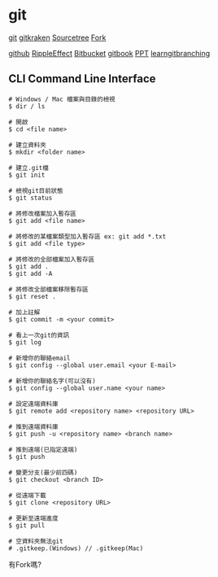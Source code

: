 # git

[git](https://git-scm.com/)
[gitkraken](https://www.gitkraken.com/)
[Sourcetree](https://www.sourcetreeapp.com)
[Fork](https://git-fork.com/home)

[github](https://github.com/)
[RippleEffect](https://github.com/traex/RippleEffect)
[Bitbucket](https://bitbucket.org/)
[gitbook](https://gitbook.tw/)
[PPT](https://goo.gl/Ys5spk)
[learngitbranching](https://learngitbranching.js.org)

## CLI Command Line Interface
```shell
# Windows / Mac 檔案與目錄的檢視
$ dir / ls

# 開啟
$ cd <file name>

# 建立資料夾
$ mkdir <folder name>

# 建立.git檔
$ git init

# 檢視git目前狀態
$ git status

# 將修改檔案加入暫存區
$ git add <file name>

# 將修改的某檔案類型加入暫存區 ex: git add *.txt
$ git add <file type>

# 將修改的全部檔案加入暫存區
$ git add . 
$ git add -A

# 將修改全部檔案移除暫存區
$ git reset .

# 加上註解
$ git commit -m <your commit>

# 看上一次git的資訊
$ git log

# 新增你的聯絡email
$ git config --global user.email <your E-mail>

# 新增你的聯絡名字(可以沒有)
$ git config --global user.name <your name>

# 設定遠端資料庫
$ git remote add <repository name> <repository URL>

# 推到遠端資料庫
$ git push -u <repository name> <branch name>

# 推到遠端(已指定遠端)
$ git push

# 變更分支(最少前四碼)
$ git checkout <branch ID>

# 從遠端下載
$ git clone <repository URL>

# 更新至遠端進度
$ git pull

# 空資料夾無法git
# .gitkeep.(Windows) // .gitkeep(Mac)
```
有Fork嗎?
